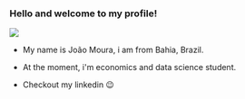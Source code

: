 ### Hello and welcome to my profile!

[<img src="https://img.shields.io/badge/LinkedIn-0077B5?style=for-the-badge&logo=linkedin&logoColor=white" />](https://www.linkedin.com/in/joaomouras/)

- My name is João Moura, i am from Bahia, Brazil.

- At the moment, i'm economics and data science student.

- Checkout my linkedin 😉
